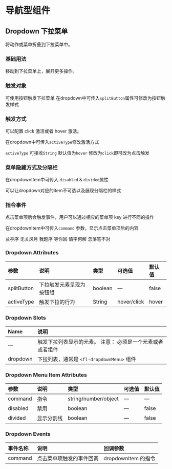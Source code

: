 # 导航型组件

## Dropdown 下拉菜单
将动作或菜单折叠到下拉菜单中。

### 基础用法
移动到下拉菜单上，展开更多操作。

### 触发对象
可使用按钮触发下拉菜单
在dropdown中可传入`splitButton`属性可修改为按钮触发样式

### 触发方式
可以配置 click 激活或者 hover 激活。

在dropdown中可传入`activeType`修改激活方式

`activeType` 可接收`String` 默认值为`hover` 修改为`click`即可改为点击触发

### 菜单隐藏方式及分隔栏
在dropdownItem中可传入 `disabled` & `divided`属性

可以让dropdown对应的item不可选以及展现分隔栏的样式

### 指令事件
点击菜单项后会触发事件，用户可以通过相应的菜单项 key 进行不同的操作

在dropdownItem中可传入`command` 参数，显示点击菜单项后的内容

<div id="dropdown">
 <fl-dropdown>
   <fl-dropdownMenu :menuHight="menuHight">
     <fl-dropdownItem command="jayZhou">兰亭序</fl-dropdownItem>
     <fl-dropdownItem>无关风月</fl-dropdownItem>
     <fl-dropdownItem disabled>我题序</fl-dropdownItem>
     <fl-dropdownItem>等你回</fl-dropdownItem>
     <fl-dropdownItem>情字何解</fl-dropdownItem>
     <fl-dropdownItem divided>怎落笔不对</fl-dropdownItem>
   </fl-dropdownMenu>
 </fl-dropdown>
</div>


### Dropdown Attributes
| 参数        | 说明                     | 类型    | 可选值      | 默认值 |
| :---------- | :----------------------- | :------ | :---------- | :----- |
| splitButton | 下拉触发元素呈现为按钮组 | boolean | —           | false  |
| activeType  | 触发下拉的行为           | String  | hover/click | hover  |

### Dropdown Slots

| Name     | 说明                                                       |
| :------- | :--------------------------------------------------------- |
| —        | 触发下拉列表显示的元素。 注意： 必须是一个元素或者或者组件 |
| dropdown | 下拉列表，通常是 `<fl-dropdownMenu>` 组件                 |

### Dropdown Menu Item Attributes

| 参数     | 说明       | 类型                 | 可选值 | 默认值 |
| :------- | :--------- | :------------------- | :----- | :----- |
| command  | 指令       | string/number/object | —      | —      |
| disabled | 禁用       | boolean              | —      | false  |
| divided  | 显示分割线 | boolean              | —      | false  |

### Dropdown Events

| 事件名称 | 说明                     | 回调参数             |
| :------- | :----------------------- | :------------------- |
| command  | 点击菜单项触发的事件回调 | dropdownItem 的指令 |
